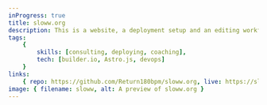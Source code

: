 ```yaml
---
inProgress: true
title: sloww.org
description: This is a website, a deployment setup and an editing workflow, developed for a local artist.
tags:
    {
        skills: [consulting, deploying, coaching],
        tech: [builder.io, Astro.js, devops]
    }
links:
    { repo: https://github.com/Return180bpm/sloww.org, live: https://sloww.org }
image: { filename: sloww, alt: A preview of sloww.org }
---
```

